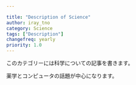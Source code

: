 ```yaml
---

title: "Description of Science"
author: iray_tno
category: Science
tags: ["Description"]
changefreq: yearly
priority: 1.0
---
```


このカテゴリーには科学についての記事を書きます。

薬学とコンピュータの話題が中心になります。
